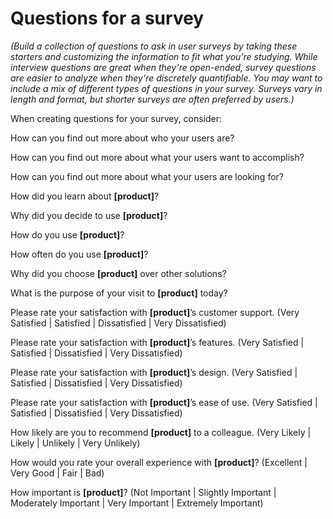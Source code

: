 # Questions for a survey

_(Build a collection of questions to ask in user surveys by taking these starters and customizing the information
to fit what you’re studying.  While interview questions are great when they're open-ended, survey questions are easier to analyze when they're discretely quantifiable.  You may want to include a mix of different types of questions in your survey.  Surveys vary in length and format, but shorter surveys are often preferred by users.)_

When creating questions for your survey, consider:

How can you find out more about who your users are?

How can you find out more about what your users want to accomplish?

How can you find out more about what your users are looking for?

How did you learn about __[product]__?

Why did you decide to use __[product]__?

How do you use __[product]__?

How often do you use __[product]__?

Why did you choose __[product]__ over other solutions?

What is the purpose of your visit to __[product]__ today?

Please rate your satisfaction with __[product]__’s customer support.
(Very Satisfied | Satisfied | Dissatisfied | Very Dissatisfied)

Please rate your satisfaction with __[product]__’s features.
(Very Satisfied | Satisfied | Dissatisfied | Very Dissatisfied)

Please rate your satisfaction with __[product]__’s design.
(Very Satisfied | Satisfied | Dissatisfied | Very Dissatisfied)

Please rate your satisfaction with __[product]__’s ease of use.
(Very Satisfied | Satisfied | Dissatisfied | Very Dissatisfied)

How likely are you to recommend __[product]__ to a colleague.
(Very Likely | Likely | Unlikely | Very Unlikely)

How would you rate your overall experience with __[product]__?
(Excellent | Very Good | Fair | Bad)

How important is __[product]__?
(Not Important | Slightly Important | Moderately Important | Very Important | Extremely Important)

